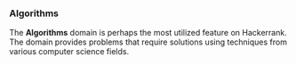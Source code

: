 ### Algorithms

The **Algorithms** domain is perhaps the most utilized feature on Hackerrank.
The domain provides problems that require solutions using techniques from
various computer science fields.

